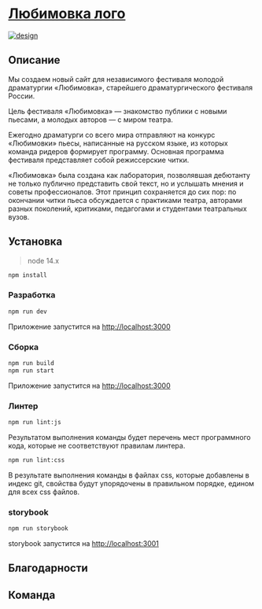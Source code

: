 <a href="https://github.com/Studio-Yandex-Practicum/lubimovka_frontend"><h1>Любимовка лого</h1></a>

[![design](https://img.shields.io/badge/%D0%BC%D0%B0%D0%BA%D0%B5%D1%82-fligma-green)](https://www.figma.com/file/zpyHTGb3aKiAbpJJoIVqQ2/lubimovka?node-id=422%3A4070)

## Описание

Мы создаем новый сайт для независимого фестиваля молодой драматургии «Любимовка», старейшего драматургического фестиваля России.

Цель фестиваля «Любимовка» — знакомство публики с новыми пьесами, а молодых авторов — с миром театра.

Ежегодно драматурги со всего мира отправляют на конкурс «Любимовки» пьесы, написанные на русском языке, из которых команда ридеров формирует программу. Основная программа фестиваля представляет собой режиссерские читки.

«Любимовка» была создана как лаборатория, позволявшая дебютанту не только публично представить свой текст, но и услышать мнения и советы профессионалов. Этот принцип сохраняется до сих пор: по окончании читки пьеса обсуждается с практиками театра, авторами разных поколений, критиками, педагогами и студентами театральных вузов.

## Установка

> node 14.x

```bash
npm install
```

### Разработка

```bash
npm run dev
```
Приложение запустится на [http://localhost:3000](http://localhost:3000)

### Сборка

```bash
npm run build
npm run start
```
Приложение запустится на [http://localhost:3000](http://localhost:3000)

### Линтер

```bash
npm run lint:js
```
Результатом выполнения команды будет перечень мест программного кода, которые не соответствуют правилам линтера.


```bash
npm run lint:css
```
В результате выполнения команды в файлах css, которые добавлены в индекс git, свойства будут упорядочены в правильном порядке, едином для всех css файлов.

### storybook

```bash
npm run storybook
```
storybook запустится на [http://localhost:3001](http://localhost:3001)

## Благодарности

## Команда
